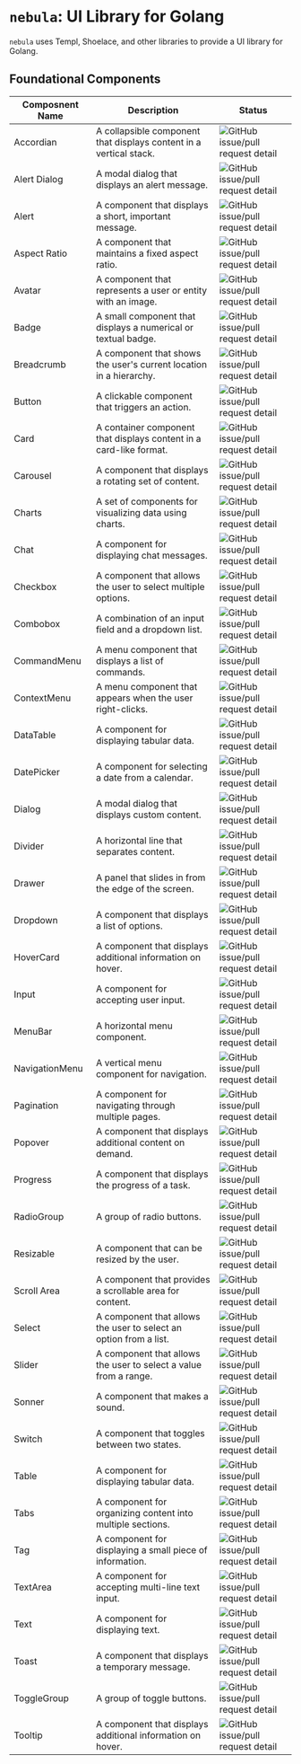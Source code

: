 # `nebula`: UI Library for Golang

`nebula` uses Templ, Shoelace, and other libraries to provide a UI library for Golang.

## Foundational Components

| Composnent Name                 | Description                                                        | Status                                                                 |
|--------------------------------|--------------------------------------------------------------------|----------------------------------------------------------------------|
| Accordian             | A collapsible component that displays content in a vertical stack. | ![GitHub issue/pull request detail](https://img.shields.io/github/issues/detail/state/sonrhq/sonr/919)                |
| Alert Dialog          | A modal dialog that displays an alert message.                     | ![GitHub issue/pull request detail](https://img.shields.io/github/issues/detail/state/sonrhq/sonr/920)                |
| Alert                 | A component that displays a short, important message.              | ![GitHub issue/pull request detail](https://img.shields.io/github/issues/detail/state/sonrhq/sonr/921)                |
| Aspect Ratio          | A component that maintains a fixed aspect ratio.                   | ![GitHub issue/pull request detail](https://img.shields.io/github/issues/detail/state/sonrhq/sonr/922)                |
| Avatar                | A component that represents a user or entity with an image.        | ![GitHub issue/pull request detail](https://img.shields.io/github/issues/detail/state/sonrhq/sonr/923)                |
| Badge                 | A small component that displays a numerical or textual badge.      | ![GitHub issue/pull request detail](https://img.shields.io/github/issues/detail/state/sonrhq/sonr/924)                |
| Breadcrumb            | A component that shows the user's current location in a hierarchy. | ![GitHub issue/pull request detail](https://img.shields.io/github/issues/detail/state/sonrhq/sonr/925)                |
| Button                | A clickable component that triggers an action.                     | ![GitHub issue/pull request detail](https://img.shields.io/github/issues/detail/state/sonrhq/sonr/926)                |
| Card                  | A container component that displays content in a card-like format. | ![GitHub issue/pull request detail](https://img.shields.io/github/issues/detail/state/sonrhq/sonr/927)                |
| Carousel              | A component that displays a rotating set of content.               | ![GitHub issue/pull request detail](https://img.shields.io/github/issues/detail/state/sonrhq/sonr/928)                |
| Charts               | A set of components for visualizing data using charts.             | ![GitHub issue/pull request detail](https://img.shields.io/github/issues/detail/state/sonrhq/sonr/929)                |
| Chat                  | A component for displaying chat messages.                          | ![GitHub issue/pull request detail](https://img.shields.io/github/issues/detail/state/sonrhq/sonr/930)                |
| Checkbox              | A component that allows the user to select multiple options.       | ![GitHub issue/pull request detail](https://img.shields.io/github/issues/detail/state/sonrhq/sonr/931)                |
| Combobox              | A combination of an input field and a dropdown list.               | ![GitHub issue/pull request detail](https://img.shields.io/github/issues/detail/state/sonrhq/sonr/932)                |
| CommandMenu           | A menu component that displays a list of commands.                 | ![GitHub issue/pull request detail](https://img.shields.io/github/issues/detail/state/sonrhq/sonr/933)                |
| ContextMenu           | A menu component that appears when the user right-clicks.          | ![GitHub issue/pull request detail](https://img.shields.io/github/issues/detail/state/sonrhq/sonr/934)                |
| DataTable             | A component for displaying tabular data.                           | ![GitHub issue/pull request detail](https://img.shields.io/github/issues/detail/state/sonrhq/sonr/935)                |
| DatePicker            | A component for selecting a date from a calendar.                  | ![GitHub issue/pull request detail](https://img.shields.io/github/issues/detail/state/sonrhq/sonr/936)                |
| Dialog                | A modal dialog that displays custom content.                       | ![GitHub issue/pull request detail](https://img.shields.io/github/issues/detail/state/sonrhq/sonr/937)                |
| Divider               | A horizontal line that separates content.                          | ![GitHub issue/pull request detail](https://img.shields.io/github/issues/detail/state/sonrhq/sonr/938)                |
| Drawer                | A panel that slides in from the edge of the screen.                | ![GitHub issue/pull request detail](https://img.shields.io/github/issues/detail/state/sonrhq/sonr/939)                |
| Dropdown              | A component that displays a list of options.                       | ![GitHub issue/pull request detail](https://img.shields.io/github/issues/detail/state/sonrhq/sonr/940)                |
| HoverCard             | A component that displays additional information on hover.         | ![GitHub issue/pull request detail](https://img.shields.io/github/issues/detail/state/sonrhq/sonr/941)                |
| Input                 | A component for accepting user input.                              | ![GitHub issue/pull request detail](https://img.shields.io/github/issues/detail/state/sonrhq/sonr/942)                |
| MenuBar               | A horizontal menu component.                                       | ![GitHub issue/pull request detail](https://img.shields.io/github/issues/detail/state/sonrhq/sonr/943)                |
| NavigationMenu        | A vertical menu component for navigation.                          | ![GitHub issue/pull request detail](https://img.shields.io/github/issues/detail/state/sonrhq/sonr/944)                |
| Pagination            | A component for navigating through multiple pages.                 | ![GitHub issue/pull request detail](https://img.shields.io/github/issues/detail/state/sonrhq/sonr/945)                |
| Popover               | A component that displays additional content on demand.            | ![GitHub issue/pull request detail](https://img.shields.io/github/issues/detail/state/sonrhq/sonr/946)                |
| Progress              | A component that displays the progress of a task.                  | ![GitHub issue/pull request detail](https://img.shields.io/github/issues/detail/state/sonrhq/sonr/947)                |
| RadioGroup            | A group of radio buttons.                                          | ![GitHub issue/pull request detail](https://img.shields.io/github/issues/detail/state/sonrhq/sonr/948)                |
| Resizable             | A component that can be resized by the user.                       | ![GitHub issue/pull request detail](https://img.shields.io/github/issues/detail/state/sonrhq/sonr/949)                |
| Scroll Area          | A component that provides a scrollable area for content.           | ![GitHub issue/pull request detail](https://img.shields.io/github/issues/detail/state/sonrhq/sonr/950)                |
| Select        | A component that allows the user to select an option from a list.  | ![GitHub issue/pull request detail](https://img.shields.io/github/issues/detail/state/sonrhq/sonr/951) |
| Slider        | A component that allows the user to select a value from a range.   | ![GitHub issue/pull request detail](https://img.shields.io/github/issues/detail/state/sonrhq/sonr/952) |
| Sonner        | A component that makes a sound.                                   | ![GitHub issue/pull request detail](https://img.shields.io/github/issues/detail/state/sonrhq/sonr/953) |
| Switch        | A component that toggles between two states.                      | ![GitHub issue/pull request detail](https://img.shields.io/github/issues/detail/state/sonrhq/sonr/954) |
| Table         | A component for displaying tabular data.                          | ![GitHub issue/pull request detail](https://img.shields.io/github/issues/detail/state/sonrhq/sonr/955) |
| Tabs          | A component for organizing content into multiple sections.        | ![GitHub issue/pull request detail](https://img.shields.io/github/issues/detail/state/sonrhq/sonr/956) |
| Tag           | A component for displaying a small piece of information.          | ![GitHub issue/pull request detail](https://img.shields.io/github/issues/detail/state/sonrhq/sonr/957) |
| TextArea      | A component for accepting multi-line text input.                  | ![GitHub issue/pull request detail](https://img.shields.io/github/issues/detail/state/sonrhq/sonr/958) |
| Text          | A component for displaying text.                                  | ![GitHub issue/pull request detail](https://img.shields.io/github/issues/detail/state/sonrhq/sonr/959) |
| Toast         | A component that displays a temporary message.                    | ![GitHub issue/pull request detail](https://img.shields.io/github/issues/detail/state/sonrhq/sonr/960) |
| ToggleGroup   | A group of toggle buttons.                                        | ![GitHub issue/pull request detail](https://img.shields.io/github/issues/detail/state/sonrhq/sonr/961) |
| Tooltip       | A component that displays additional information on hover.         | ![GitHub issue/pull request detail](https://img.shields.io/github/issues/detail/state/sonrhq/sonr/962) |
